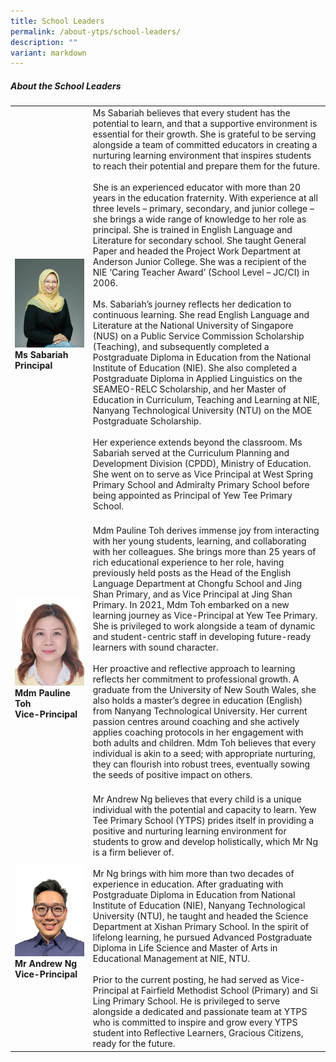 ```yaml
---
title: School Leaders
permalink: /about-ytps/school-leaders/
description: ""
variant: markdown
---
```

##### About the School Leaders


| | | 
| -------- | -------- | 
|![](/images/Untitled_2.jpg)<br>**Ms Sabariah**<br>**Principal**|Ms Sabariah believes that every student has the potential to learn, and that a supportive environment is essential for their growth. She is grateful to be serving alongside a team of committed educators in creating a nurturing learning environment that inspires students to reach their potential and prepare them for the future.  <br> <br>She is an experienced educator with more than 20 years in the education fraternity. With experience at all three levels – primary, secondary, and junior college – she brings a wide range of knowledge to her role as principal. She is trained in English Language and Literature for secondary school. She taught General Paper and headed the Project Work Department at Anderson Junior College. She was a recipient of the NIE ‘Caring Teacher Award’ (School Level – JC/CI) in 2006. <br> <br>Ms. Sabariah’s journey reflects her dedication to continuous learning. She read English Language and Literature at the National University of Singapore (NUS) on a Public Service Commission Scholarship (Teaching), and subsequently completed a Postgraduate Diploma in Education from the National Institute of Education (NIE). She also completed a Postgraduate Diploma in Applied Linguistics on the SEAMEO-RELC Scholarship, and her Master of Education in Curriculum, Teaching and Learning at NIE, Nanyang Technological University (NTU) on the MOE Postgraduate Scholarship. <br><br>Her experience extends beyond the classroom. Ms Sabariah served at the Curriculum Planning and Development Division (CPDD), Ministry of Education. She went on to serve as Vice Principal at West Spring Primary School and Admiralty Primary School before being appointed as Principal of Yew Tee Primary School. <br><br>|
|![](/images/PAULINE_TOH_IC.jpg)<br>**Mdm Pauline Toh**<br>**Vice-Principal**  |Mdm Pauline Toh derives immense joy from interacting with her young students, learning, and collaborating with her colleagues. She brings more than 25 years of rich educational experience to her role, having previously held posts as the Head of the English Language Department at Chongfu School and Jing Shan Primary, and as Vice Principal at Jing Shan Primary. In 2021, Mdm Toh embarked on a new learning journey as Vice-Principal at Yew Tee Primary. She is privileged to work alongside a team of dynamic and student-centric staff in developing future-ready learners with sound character.<br><br>Her proactive and reflective approach to learning reflects her commitment to professional growth. A graduate from the University of New South Wales, she also holds a master’s degree in education (English) from Nanyang Technological University. Her current passion centres around coaching and she actively applies coaching protocols in her engagement with both adults and children. Mdm Toh believes that every individual is akin to a seed; with appropriate nurturing, they can flourish into robust trees, eventually sowing the seeds of positive impact on others.<br><br>|
|![](/images/andrew%20vp.jpeg)<br>**Mr Andrew Ng**<br>**Vice-Principal**  |Mr Andrew Ng believes that every child is a unique individual with the potential and capacity to learn. Yew Tee Primary School (YTPS) prides itself in providing a positive and nurturing learning environment for students to grow and develop holistically, which Mr Ng is a firm believer of.<br><br>Mr Ng brings with him more than two decades of experience in education. After graduating with Postgraduate Diploma in Education from National Institute of Education (NIE), Nanyang Technological University (NTU), he taught and headed the Science Department at Xishan Primary School. In the spirit of lifelong learning, he pursued Advanced Postgraduate Diploma in Life Science and Master of Arts in Educational Management at NIE, NTU.<br><br>Prior to the current posting, he had served as Vice-Principal at Fairfield Methodist School (Primary) and Si Ling Primary School. He is privileged to serve alongside a dedicated and passionate team at YTPS who is committed to inspire and grow every YTPS student into Reflective Learners, Gracious Citizens, ready for the future.<br>|

